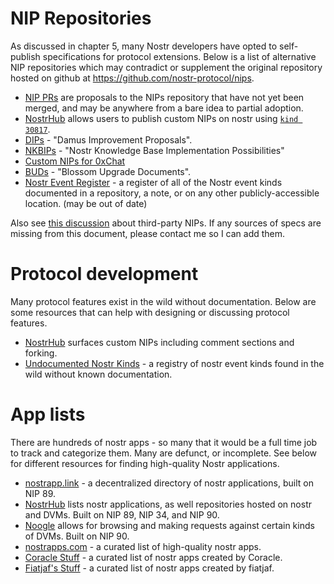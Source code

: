 # NIP Repositories

As discussed in chapter 5, many Nostr developers have opted to self-publish specifications for protocol extensions. Below is a list of alternative NIP repositories which may contradict or supplement the original repository hosted on github at https://github.com/nostr-protocol/nips.

- [NIP PRs](https://github.com/nostr-protocol/nips/pulls) are proposals to the NIPs repository that have not yet been merged, and may be anywhere from a bare idea to partial adoption.
- [NostrHub](https://nostrhub.io/) allows users to publish custom NIPs on nostr using [`kind 30817`](https://nostrhub.io/naddr1qvzqqqrcvypzqprpljlvcnpnw3pejvkkhrc3y6wvmd7vjuad0fg2ud3dky66gaxaqqxku6tswvkk7m3ddehhxarjqk4nmy).
- [DIPs](https://github.com/damus-io/dips) - "Damus Improvement Proposals".
- [NKBIPs](https://github.com/limina1/NKBIPs) - "Nostr Knowledge Base Implementation Possibilities"
- [Custom NIPs for 0xChat](https://github.com/0xchat-app/0xchat-core/tree/d0a6c3f33772fd497a1c7277d5c09821deecf9f6?tab=readme-ov-file#nips-for-0xchat)
- [BUDs](https://github.com/hzrd149/blossom/tree/master) - "Blossom Upgrade Documents".
- [Nostr Event Register](https://wikifreedia.xyz/nip-event-register/liminal@gitcitadel.com) - a register of all of the Nostr event kinds documented in a repository, a note, or on any other publicly-accessible location. (may be out of date)

Also see [this discussion](https://github.com/nostr-protocol/nips/pull/1214) about third-party NIPs. If any sources of specs are missing from this document, please contact me so I can add them.

# Protocol development

Many protocol features exist in the wild without documentation. Below are some resources that can help with designing or discussing protocol features.

- [NostrHub](https://nostrhub.io/apps) surfaces custom NIPs including comment sections and forking.
- [Undocumented Nostr Kinds](https://undocumented.nostrkinds.info/) - a registry of nostr event kinds found in the wild without known documentation.

# App lists

There are hundreds of nostr apps - so many that it would be a full time job to track and categorize them. Many are defunct, or incomplete. See below for different resources for finding high-quality Nostr applications.

- [nostrapp.link](https://nostrapp.link/) - a decentralized directory of nostr applications, built on NIP 89.
- [NostrHub](https://nostrhub.io/apps) lists nostr applications, as well repositories hosted on nostr and DVMs. Built on NIP 89, NIP 34, and NIP 90.
- [Noogle](https://noogle.lol/) allows for browsing and making requests against certain kinds of DVMs. Built on NIP 90.
- [nostrapps.com](https://nostrapps.com/) - a curated list of high-quality nostr apps.
- [Coracle Stuff](https://stuff.coracle.social/) - a curated list of nostr apps created by Coracle.
- [Fiatjaf's Stuff](https://stuff.fiatjaf.com/) - a curated list of nostr apps created by fiatjaf.
